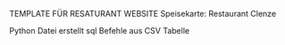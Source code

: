 TEMPLATE FÜR RESATURANT WEBSITE
Speisekarte: Restaurant Clenze

Python Datei erstellt sql Befehle aus CSV Tabelle

